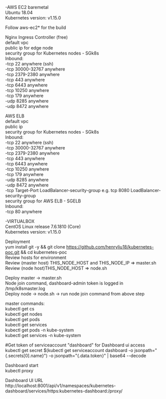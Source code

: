 -AWS EC2 baremetal  
Ubuntu 18.04  
Kubernetes version: v1.15.0

Follow aws-ec2* for the build

Nginx Ingress Controller (free)  
default vpc  
public ip for edge node  
security group for Kubernetes nodes - SGk8s  
  Inbound:  
    -tcp 22 anywhere (ssh)  
    -tcp 30000-32767 anywhere  
    -tcp 2379-2380 anywhere  
    -tcp 443 anywhere  
    -tcp 6443 anywhere  
    -tcp 10250 anywhere  
    -tcp 179 anywhere  
    -udp 8285 anywhere  
    -udp 8472 anywhere  

AWS ELB  
default vpc  
public ip  
security group for Kubernetes nodes - SGk8s  
  Inbound:  
    -tcp 22 anywhere (ssh)  
    -tcp 30000-32767 anywhere  
    -tcp 2379-2380 anywhere  
    -tcp 443 anywhere  
    -tcp 6443 anywhere  
    -tcp 10250 anywhere  
    -tcp 179 anywhere  
    -udp 8285 anywhere  
    -udp 8472 anywhere  
    -tcp Target-Port LoadBalancer-security-group  e.g. tcp 8080 LoadBalancer-security-group  
security group for AWS ELB - SGELB  
  Inbound:  
    -tcp 80 anywhere  

-VIRTUALBOX  
CentOS Linux release 7.6.1810 (Core)  
Kubernetes version: v1.15.0

Deployment  
yum install git -y  && git clone https://github.com/henryliu18/kubernetes-poc.git  && cd kubernetes-poc  
Review hosts for environment  
Review (master host) THIS_NODE_HOST and THIS_NODE_IP => master.sh  
Review (node host)THIS_NODE_HOST => node.sh

Deploy master -> master.sh  
 Node join command, dashboard-admin token is logged in /tmp/k8smaster.log  
Deploy node -> node.sh -> run node join command from above step

master commands:  
kubectl get cs  
kubectl get nodes  
kubectl get pods  
kubectl get services  
kubectl get pods -n kube-system  
kubectl get services -n kube-system  

#Get token of serviceaccount "dashboard" for Dashboard ui access  
kubectl get secret $(kubectl get serviceaccount dashboard -o jsonpath="{.secrets[0].name}") -o jsonpath="{.data.token}" | base64 --decode

Dashboard start  
kubectl proxy

Dashboard UI URL  
http://localhost:8001/api/v1/namespaces/kubernetes-dashboard/services/https:kubernetes-dashboard:/proxy/
